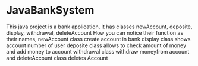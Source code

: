 # JavaBankSystem
This java project is a bank application, It has classes newAccount, deposite, display, withdrawal, deleteAccount
How you can notice their function as their names, newAccount class create account in bank
display class shows account number of user 
deposite class allows to check amount of money and add money to account
withdrawal class withdraw moneyfrom account 
and deleteAccount class deletes Account
